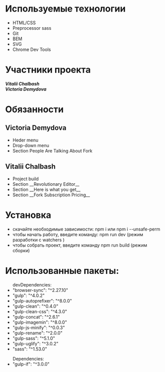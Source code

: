 # Используемые технологии
<ul>
<li>HTML/CSS</li>
<li>Preprocessor sass</li>
<li>Git</li>
<li>BEM</li>
<li>SVG</li>
<li>Chrome Dev Tools</li>
</ul>

# Участники проекта
***Vitalii Chalbash*** </br>
***Victoria Demydova***

# Обязанности
## Victoria Demydova 
<ul>
<li>Heder menu</li>
<li>Drop-down menu</li>
<li>Section <bold>People Are Talking About Fork</bold></li>
</ul>

## Vitalii Chalbash
<ul>
<li>Project build</li>
<li>Section __Revolutionary Editor__</li>
<li>Section __Here is what you get__</li>
<li>Section __Fork Subscription Pricing__</li>
</ul>

# Установка
<ul>
<li>скачайте необходимые зависимости: npm i или npm i --unsafe-perm</li>
<li>чтобы начать работу, введите команду: npm run dev (режим разработки c watchers )
</li>
<li>чтобы собрать проект, введите команду npm run build (режим сборки)</li>
</ul>

# Использованные пакеты:
<ul>devDependencies:
<li>"browser-sync": "^2.27.10"</li>
<li>"gulp": "^4.0.2"</li>
<li> "gulp-autoprefixer": "^8.0.0"</li>
<li> "gulp-clean": "^0.4.0"</li>
<li>"gulp-clean-css": "^4.3.0"</li>
<li>"gulp-concat": "^2.6.1"</li>
<li>"gulp-imagemin": "^8.0.0"</li>
<li> "gulp-js-minify": "^0.0.3"</li>
<li>"gulp-rename": "^2.0.0"</li>
<li>"gulp-sass": "^5.1.0"</li>
<li>"gulp-uglify": "^3.0.2"</li>
<li>"sass": "^1.53.0"</li>
</ul>
<ul>Dependencies:
<li>"gulp-if": "^3.0.0"</li>
</ul>
